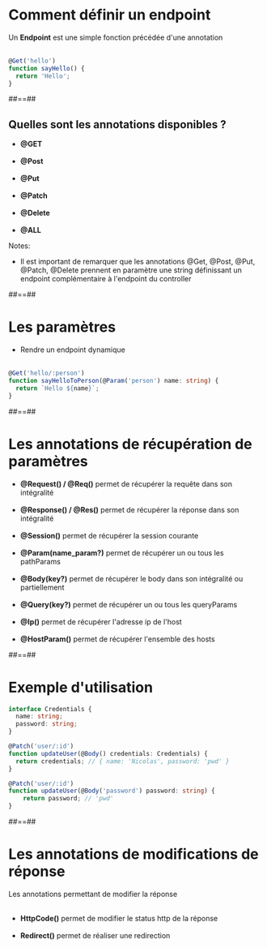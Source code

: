 <!-- .slide: class="with-code inconsolata" -->

# Comment définir un endpoint

Un **Endpoint** est une simple fonction précédée d'une annotation
<br/><br/>

```typescript
@Get('hello')
function sayHello() {
  return 'Hello';
}
```

<!-- .element: class="big-code" -->

##==##

## Quelles sont les annotations disponibles ?

-   **@GET** <br/><br/>
-   **@Post** <br/><br/>
-   **@Put** <br/><br/>
-   **@Patch** <br/><br/>
-   **@Delete** <br/><br/>
-   **@ALL**

Notes:

-   Il est important de remarquer que les annotations @Get, @Post, @Put, @Patch, @Delete prennent en paramètre
    une string définissant un endpoint complémentaire à l'endpoint du controller

##==##

<!-- .slide: class="with-code inconsolata" -->

# Les paramètres

-   Rendre un endpoint dynamique <br/><br/>

```typescript
@Get('hello/:person')
function sayHelloToPerson(@Param('person') name: string) {
  return `Hello ${name}`;
}
```

<!-- .element: class="big-code" -->

##==##

# Les annotations de récupération de paramètres

-   **@Request() / @Req()** permet de récupérer la requête dans son intégralité <br/><br/>
-   **@Response() / @Res()** permet de récupérer la réponse dans son intégralité <br/><br/>
-   **@Session()** permet de récupérer la session courante <br/><br/>
-   **@Param(name_param?)** permet de récupérer un ou tous les pathParams<br/><br/>
-   **@Body(key?)** permet de récupérer le body dans son intégralité ou partiellement <br/><br/>
-   **@Query(key?)** permet de récupérer un ou tous les queryParams<br/><br/>
-   **@Ip()** permet de récupérer l'adresse ip de l'host <br/><br/>
-   **@HostParam()** permet de récupérer l'ensemble des hosts

##==##

# Exemple d'utilisation

```typescript
interface Credentials {
  name: string;
  password: string;
}

@Patch('user/:id')
function updateUser(@Body() credentials: Credentials) {
  return credentials; // { name: 'Nicolas', password: 'pwd' }
}

@Patch('user/:id')
function updateUser(@Body('password') password: string) {
    return password; // 'pwd'
}
```

<!-- .element: class="big-code" -->

##==##

# Les annotations de modifications de réponse

Les annotations permettant de modifier la réponse <br/><br/>

-   **HttpCode()** permet de modifier le status http de la réponse <br/><br/>
-   **Redirect()** permet de réaliser une redirection
